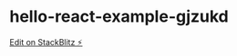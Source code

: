 # hello-react-example-gjzukd

[Edit on StackBlitz ⚡️](https://stackblitz.com/edit/hello-react-example-gjzukd)